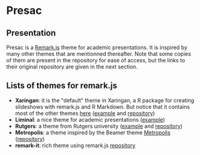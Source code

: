 # Presac

## Presentation

Presac is a [Remark.js](https://github.com/gnab/remark) theme for academic presentations. It is inspired by many other themes that are mentionned thereafter. Note that some copies of them are present in the repository for ease of access, but the links to their original repository are given in the next section.

## Lists of themes for remark.js

- **Xaringan**: it is the "default" theme in Xaringan, a R package for creating slideshows with remark.js and R Markdown. But notice that it contains most of the other themes [here](https://github.com/yihui/xaringan/tree/master/inst/rmarkdown/templates/xaringan/resources) ([example](https://slides.yihui.name/xaringan/#1) and [repository](https://github.com/yihui/xaringan))
- **Liminal**: a nice theme for academic presentations ([example](http://www.jmlilly.net/liminal/talks/template.html#1))
- **Rutgers**: a theme from Rutgers university ([example](https://www.jvcasillas.com/ru_xaringan/slides/index.html#1) and [repository](https://github.com/jvcasillas/ru_xaringan))
- **Metropolis**: a theme inspired by the Beamer theme [Metropolis](https://github.com/matze/mtheme) ([repository](https://github.com/pat-s/xaringan-metropolis))
- **remark-it**: rich theme using remark.js [repository](https://github.com/1-2-3/remark-it)
